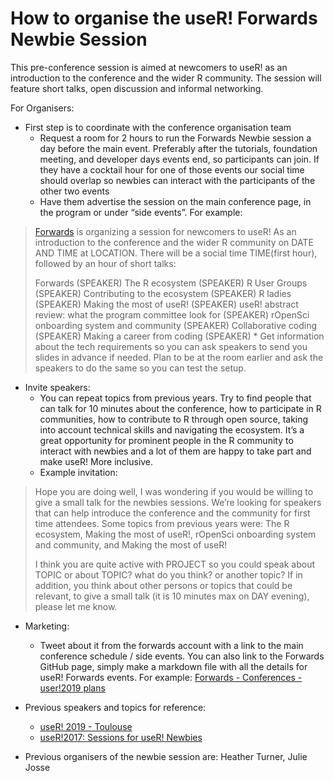 # How to organise the useR! Forwards Newbie Session

This pre-conference session is aimed at newcomers to useR! as an introduction to the conference and the wider R community. The session will feature short talks, open discussion and informal networking. 

For Organisers:
* First step is to coordinate with the conference organisation team
	* Request a room for 2 hours to run the Forwards Newbie session a day before the main event.  Preferably after the tutorials, foundation meeting, and developer days events end, so participants can join. If they have a cocktail hour for one of those events our social time should overlap so newbies can interact with the participants of the other two events
	* Have them advertise the session on the main conference page, in the program or under “side events”.  For example:
> 	[Forwards](forwards.github.io) is organizing a session for newcomers to useR! As an introduction to the conference and the wider R community on DATE AND TIME at LOCATION. There will be a social time TIME(first hour), followed by an hour of short talks:
> 	
> 	Forwards (SPEAKER)
> 	The R ecosystem (SPEAKER)
> 	R User Groups (SPEAKER)
> 	Contributing to the ecosystem (SPEAKER)
> 	R ladies (SPEAKER)
>     Making the most of useR! (SPEAKER)
>     useR! abstract review: what the program committee look for (SPEAKER)
>     rOpenSci onboarding system and community (SPEAKER)
>     Collaborative coding (SPEAKER)
>     Making a career from coding (SPEAKER)
	* Get information about the tech requirements so you can ask speakers to send you slides in advance if needed. Plan to be at the room earlier and ask the speakers to do the same so you can test the setup.
* Invite speakers:
	* You can repeat topics from previous years. Try to find people that can talk  for 10 minutes about the conference, how to participate in R communities, how to contribute to R through open source, taking into account technical skills and navigating the ecosystem. It’s a great opportunity for prominent people in the R community to interact with newbies and a lot of them are happy to take part and make useR! More inclusive. 
	* Example invitation:
> 	Hope you are doing well, 
> 	I was wondering if you would be willing to give a small talk for the newbies sessions. We’re looking for speakers that can help introduce the conference and the community for first time attendees. 
> 	Some topics from previous years were: The R ecosystem, Making the most of useR!, rOpenSci onboarding system and community, and Making the most of useR!
> 	
> 	I think you are quite active with PROJECT so you could speak about TOPIC or about TOPIC? what do you think? or another topic? 
> 	If in addition, you think about other persons or  topics that could be relevant, to give a small talk (it is 10 minutes max on DAY evening), please let me know. 

* Marketing:
	* Tweet about it from the forwards account with a link to the main conference schedule / side events. You can also link to the Forwards GitHub page, simply make a markdown file with all the details for useR! Forwards events. For example: [Forwards - Conferences - user!2019 plans](https://github.com/forwards/conferences/blob/master/user2019_plans.md)

* Previous speakers and topics for reference:  
  * [useR! 2019 - Toulouse](http://www.user2019.fr/side/)
  * [useR!2017: Sessions for useR! Newbies](https://user2017.sched.com/event/Avzo/sessions-for-user-newbies) 
* Previous organisers of the newbie session are: Heather Turner, Julie Josse
